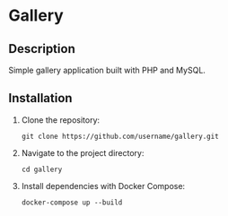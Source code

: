 # Gallery

## Description

Simple gallery application built with PHP and MySQL.

## Installation

1. Clone the repository:
   ```
   git clone https://github.com/username/gallery.git
   ```

2. Navigate to the project directory:
   ```
   cd gallery
   ```

3. Install dependencies with Docker Compose:
   ```
   docker-compose up --build
   ```
